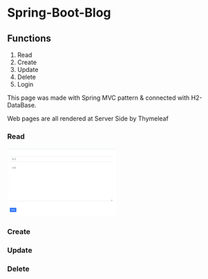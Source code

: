 # Spring-Boot-Blog

 ## Functions
1. Read
2. Create
3. Update
4. Delete
5. Login

This page was made with Spring MVC pattern & connected with H2-DataBase.

Web pages are all rendered at Server Side by Thymeleaf

### Read
<img src="https://raw.githubusercontent.com/bell-person-ii/Spring-Boot-Blog/master/img/%EA%B8%80%20%EB%93%B1%EB%A1%9D.png" width="50%" height="50%"/>

### Create

### Update

### Delete

